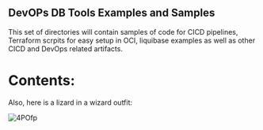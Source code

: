 ## DevOPs DB Tools Examples and Samples

This set of directories will contain samples of code for CICD pipelines, Terraform scrpits for easy setup in OCI, liquibase examples as well as other CICD and DevOps related artifacts.

# Contents:







Also, here is a lizard in a wizard outfit:

![4POfp](https://user-images.githubusercontent.com/69256666/114067567-ab08c000-9838-11eb-92d0-629615ff0b0d.jpg)
